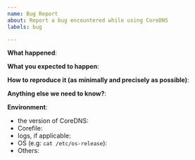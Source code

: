```yaml
---
name: Bug Report
about: Report a bug encountered while using CoreDNS 
labels: bug

---
```


<!-- Please use this template while reporting a bug and provide as much info as possible. Not doing so may result in your bug not being addressed in a timely manner. Thanks!

If the matter is security related, please disclose it privately via security@coredns.io
-->

**What happened**:

**What you expected to happen**:

**How to reproduce it (as minimally and precisely as possible)**:

**Anything else we need to know?**:

**Environment**:

- the version of CoreDNS:
- Corefile:
- logs, if applicable:
- OS (e.g: `cat /etc/os-release`):
- Others:
